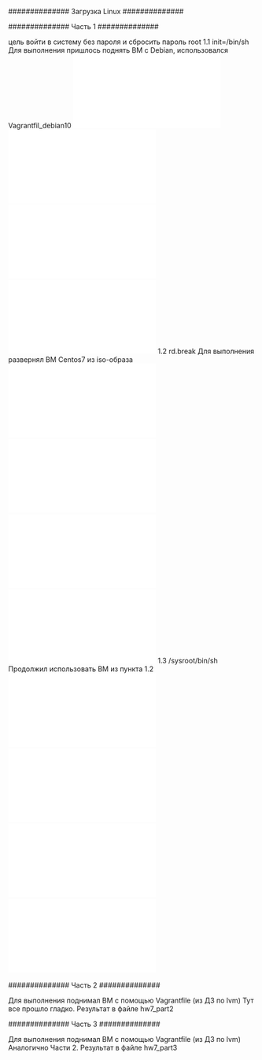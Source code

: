 ##############   Загрузка Linux   ##############

##############   Часть 1    ##############

цель войти в систему без пароля и сбросить пароль root
1.1 init=/bin/sh
    Для выполнения пришлось поднять ВМ с Debian, использовался Vagrantfil_debian10
    ![alt text](screenshots/hw7-1-1.pdf)​
    ![alt text](screenshots/hw7-1-2.pdf)​
    ![alt text](screenshots/hw7-1-3.pdf)​
    ![alt text](screenshots/hw7-1-4.pdf)​
1.2 rd.break
    Для выполнения развернял ВМ Centos7 из iso-образа
    ![alt text](screenshots/hw7-2-1.pdf)​
    ![alt text](screenshots/hw7-2-2.pdf)​
    ![alt text](screenshots/hw7-2-3.pdf)​
    ![alt text](screenshots/hw7-2-4.pdf)​
1.3 /sysroot/bin/sh
    Продолжил использовать ВМ из пункта 1.2
    ![alt text](screenshots/hw7-3-1.pdf)​
    ![alt text](screenshots/hw7-3-2.pdf)​
    ![alt text](screenshots/hw7-3-3.pdf)​
    ![alt text](screenshots/hw7-3-4.pdf)​


##############   Часть 2     ##############

Для выполнения поднимал ВМ с помощью Vagrantfile (из ДЗ по lvm)
    Тут все прошло гладко. 
    Результат в файле hw7_part2


##############   Часть 3     ##############

Для выполнения поднимал ВМ с помощью Vagrantfile (из ДЗ по lvm)
    Аналогично Части 2. 
    Результат в файле hw7_part3
